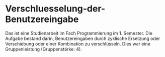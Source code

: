 # Verschluesselung-der-Benutzereingabe
Das ist eine Studienarbeit im Fach Programmierung im 1. Semester. Die Aufgabe bestand darin, Benutzereingaben durch zyklische Ersetzung oder Verschiebung oder einer Kombination zu verschlüsseln.
Dies war eine Gruppenleistung (Gruppenstärke: 4).
